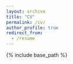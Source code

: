```yaml
---
layout: archive
title: "CV"
permalink: /cv/
author_profile: true
redirect_from:
  - /resume
---
```


{% include base_path %}

<p float="middle">
  <object data="Young-CV-Jan2025.pdf" width="1000" height="1000" type='application/pdf'/>
</p>
